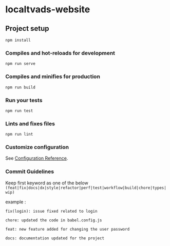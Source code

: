 # localtvads-website

## Project setup
```
npm install
```

### Compiles and hot-reloads for development
```
npm run serve
```

### Compiles and minifies for production
```
npm run build
```

### Run your tests
```
npm run test
```

### Lints and fixes files
```
npm run lint
```

### Customize configuration
See [Configuration Reference](https://cli.vuejs.org/config/).

### Commit Guidelines

Keep first keyword as one of the below ```(feat|fix|docs|dx|style|refactor|perf|test|workflow|build|chore|types|wip)```

example :

```angular2
fix(login): issue fixed related to login
```

```angular2
chore: updated the code in babel.config.js
```

```angular2
feat: new feature added for changing the user password
```

```angular2
docs: documentation updated for the project
```
